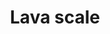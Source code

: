 ---
layout: item
title: Lava scale
item-id: 11992
datatable: true
id: 11992
name: "Lava scale"
members: true
lowalch: 20
highalch: 30
examine: "A scale from the hide of a lava dragon."
monsters:
  - id: 6593
    name: "Lava dragon"
    members: true
    combat_level: 252
    wiki_url: "https://oldschool.runescape.wiki/w/Lava_dragon"
    drops:
      - quantity: "1"
        rarity: 1
    image: "https://oldschool.runescape.wiki/images/d/d9/Lava_dragon.png?3575f"
  - id: 7275
    name: "Brutal black dragon"
    members: true
    combat_level: 318
    wiki_url: "https://oldschool.runescape.wiki/w/Brutal_black_dragon"
    drops:
      - quantity: "5"
        rarity: 0.03125
    image: "https://oldschool.runescape.wiki/images/a/a2/Brutal_black_dragon.png?24f54"
---